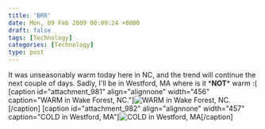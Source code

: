 ```yaml
---
title: 'BRR'
date: Mon, 09 Feb 2009 00:09:24 +0000
draft: false
tags: [Technology]
categories: [Technology]
type: post
---
```


It was unseasonably warm today here in NC, and the trend will continue the next couple of days. Sadly, I'll be in Westford, MA where is it \***NOT**\* warm :( \[caption id="attachment\_981" align="alignnone" width="456" caption="WARM in Wake Forest, NC."\]![WARM in Wake Forest, NC.](http://zeusville.files.wordpress.com/2009/02/wakeforest.png "wakeforest")\[/caption\] \[caption id="attachment\_982" align="alignnone" width="457" caption="COLD in Westford, MA"\]![COLD in Westford, MA](http://zeusville.files.wordpress.com/2009/02/westford.png "westford")\[/caption\]